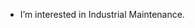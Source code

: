 -  I’m interested in Industrial Maintenance.


<!---
OMINHOCOS/OMINHOCOS is a ✨ special ✨ repository because its `README.md` (this file) appears on your GitHub profile.
You can click the Preview link to take a look at your changes.
--->

